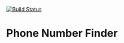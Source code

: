 [![Build Status](https://travis-ci.org/jeffnb/phone-finder.svg?branch=master)](https://travis-ci.org/jeffnb/phone-finder)

# Phone Number Finder

